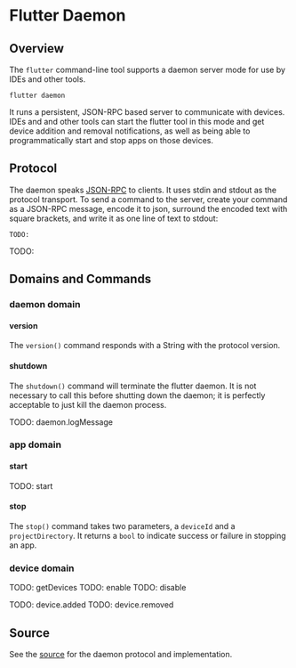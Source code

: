 # Flutter Daemon

## Overview

The `flutter` command-line tool supports a daemon server mode for use by IDEs and other tools.

```
flutter daemon
```

It runs a persistent, JSON-RPC based server to communicate with devices. IDEs and and other tools can start the flutter tool in this mode and get device addition and removal notifications, as well as being able to programmatically start and stop apps on those devices.

## Protocol

The daemon speaks [JSON-RPC](http://json-rpc.org/) to clients. It uses stdin and stdout as the protocol transport. To send a command to the server, create your command as a JSON-RPC message, encode it to json, surround the encoded text with square brackets, and write it as one line of text to stdout:

```
TODO:
```

TODO:

## Domains and Commands

### daemon domain

#### version

The `version()` command responds with a String with the protocol version.

#### shutdown

The `shutdown()` command will terminate the flutter daemon. It is not necessary to call this before shutting down the daemon; it is perfectly acceptable to just kill the daemon process.

TODO: daemon.logMessage

### app domain

#### start

TODO: start

#### stop

The `stop()` command takes two parameters, a `deviceId` and a `projectDirectory`. It returns a `bool` to indicate success or failure in stopping an app.

### device domain

TODO: getDevices
TODO: enable
TODO: disable

TODO: device.added
TODO: device.removed

## Source

See the [source](https://github.com/flutter/flutter/blob/master/packages/flutter_tools/lib/src/commands/daemon.dart) for the daemon protocol and implementation.